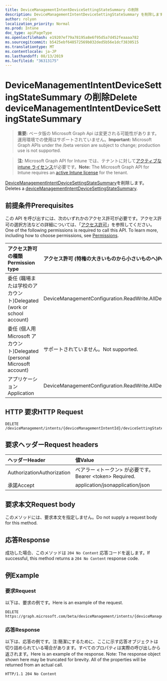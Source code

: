 ```yaml
---
title: DeviceManagementIntentDeviceSettingStateSummary の削除
description: DeviceManagementIntentDeviceSettingStateSummary を削除します。
author: rolyon
localization_priority: Normal
ms.prod: Intune
doc_type: apiPageType
ms.openlocfilehash: e19207ef79a78195a8e6f95d5a7d452feaaaa782
ms.sourcegitcommit: b5425ebf648572569b032ded5b56e1dcf3830515
ms.translationtype: MT
ms.contentlocale: ja-JP
ms.lasthandoff: 08/13/2019
ms.locfileid: "36313175"
---
```

# <a name="delete-devicemanagementintentdevicesettingstatesummary"></a><span data-ttu-id="15e48-103">DeviceManagementIntentDeviceSettingStateSummary の削除</span><span class="sxs-lookup"><span data-stu-id="15e48-103">Delete deviceManagementIntentDeviceSettingStateSummary</span></span>

> <span data-ttu-id="15e48-104">**重要:** ベータ版の Microsoft Graph Api は変更される可能性があります。運用環境での使用はサポートされていません。</span><span class="sxs-lookup"><span data-stu-id="15e48-104">**Important:** Microsoft Graph APIs under the /beta version are subject to change; production use is not supported.</span></span>

> <span data-ttu-id="15e48-105">**注:** Microsoft Graph API for Intune では、テナントに対して[アクティブな intune ライセンス](https://go.microsoft.com/fwlink/?linkid=839381)が必要です。</span><span class="sxs-lookup"><span data-stu-id="15e48-105">**Note:** The Microsoft Graph API for Intune requires an [active Intune license](https://go.microsoft.com/fwlink/?linkid=839381) for the tenant.</span></span>

<span data-ttu-id="15e48-106">[DeviceManagementIntentDeviceSettingStateSummary](../resources/intune-deviceintent-devicemanagementintentdevicesettingstatesummary.md)を削除します。</span><span class="sxs-lookup"><span data-stu-id="15e48-106">Deletes a [deviceManagementIntentDeviceSettingStateSummary](../resources/intune-deviceintent-devicemanagementintentdevicesettingstatesummary.md).</span></span>

## <a name="prerequisites"></a><span data-ttu-id="15e48-107">前提条件</span><span class="sxs-lookup"><span data-stu-id="15e48-107">Prerequisites</span></span>
<span data-ttu-id="15e48-p101">この API を呼び出すには、次のいずれかのアクセス許可が必要です。アクセス許可の選択方法などの詳細については、「[アクセス許可](/graph/permissions-reference)」を参照してください。</span><span class="sxs-lookup"><span data-stu-id="15e48-p101">One of the following permissions is required to call this API. To learn more, including how to choose permissions, see [Permissions](/graph/permissions-reference).</span></span>

|<span data-ttu-id="15e48-110">アクセス許可の種類</span><span class="sxs-lookup"><span data-stu-id="15e48-110">Permission type</span></span>|<span data-ttu-id="15e48-111">アクセス許可 (特権の大きいものから小さいものへ)</span><span class="sxs-lookup"><span data-stu-id="15e48-111">Permissions (from most to least privileged)</span></span>|
|:---|:---|
|<span data-ttu-id="15e48-112">委任 (職場または学校のアカウント)</span><span class="sxs-lookup"><span data-stu-id="15e48-112">Delegated (work or school account)</span></span>|<span data-ttu-id="15e48-113">DeviceManagementConfiguration.ReadWrite.All</span><span class="sxs-lookup"><span data-stu-id="15e48-113">DeviceManagementConfiguration.ReadWrite.All</span></span>|
|<span data-ttu-id="15e48-114">委任 (個人用 Microsoft アカウント)</span><span class="sxs-lookup"><span data-stu-id="15e48-114">Delegated (personal Microsoft account)</span></span>|<span data-ttu-id="15e48-115">サポートされていません。</span><span class="sxs-lookup"><span data-stu-id="15e48-115">Not supported.</span></span>|
|<span data-ttu-id="15e48-116">アプリケーション</span><span class="sxs-lookup"><span data-stu-id="15e48-116">Application</span></span>|<span data-ttu-id="15e48-117">DeviceManagementConfiguration.ReadWrite.All</span><span class="sxs-lookup"><span data-stu-id="15e48-117">DeviceManagementConfiguration.ReadWrite.All</span></span>|

## <a name="http-request"></a><span data-ttu-id="15e48-118">HTTP 要求</span><span class="sxs-lookup"><span data-stu-id="15e48-118">HTTP Request</span></span>
<!-- {
  "blockType": "ignored"
}
-->
``` http
DELETE /deviceManagement/intents/{deviceManagementIntentId}/deviceSettingStateSummaries/{deviceManagementIntentDeviceSettingStateSummaryId}
```

## <a name="request-headers"></a><span data-ttu-id="15e48-119">要求ヘッダー</span><span class="sxs-lookup"><span data-stu-id="15e48-119">Request headers</span></span>
|<span data-ttu-id="15e48-120">ヘッダー</span><span class="sxs-lookup"><span data-stu-id="15e48-120">Header</span></span>|<span data-ttu-id="15e48-121">値</span><span class="sxs-lookup"><span data-stu-id="15e48-121">Value</span></span>|
|:---|:---|
|<span data-ttu-id="15e48-122">Authorization</span><span class="sxs-lookup"><span data-stu-id="15e48-122">Authorization</span></span>|<span data-ttu-id="15e48-123">ベアラー &lt;トークン&gt; が必要です。</span><span class="sxs-lookup"><span data-stu-id="15e48-123">Bearer &lt;token&gt; Required.</span></span>|
|<span data-ttu-id="15e48-124">承諾</span><span class="sxs-lookup"><span data-stu-id="15e48-124">Accept</span></span>|<span data-ttu-id="15e48-125">application/json</span><span class="sxs-lookup"><span data-stu-id="15e48-125">application/json</span></span>|

## <a name="request-body"></a><span data-ttu-id="15e48-126">要求本文</span><span class="sxs-lookup"><span data-stu-id="15e48-126">Request body</span></span>
<span data-ttu-id="15e48-127">このメソッドには、要求本文を指定しません。</span><span class="sxs-lookup"><span data-stu-id="15e48-127">Do not supply a request body for this method.</span></span>

## <a name="response"></a><span data-ttu-id="15e48-128">応答</span><span class="sxs-lookup"><span data-stu-id="15e48-128">Response</span></span>
<span data-ttu-id="15e48-129">成功した場合、このメソッドは `204 No Content` 応答コードを返します。</span><span class="sxs-lookup"><span data-stu-id="15e48-129">If successful, this method returns a `204 No Content` response code.</span></span>

## <a name="example"></a><span data-ttu-id="15e48-130">例</span><span class="sxs-lookup"><span data-stu-id="15e48-130">Example</span></span>

### <a name="request"></a><span data-ttu-id="15e48-131">要求</span><span class="sxs-lookup"><span data-stu-id="15e48-131">Request</span></span>
<span data-ttu-id="15e48-132">以下は、要求の例です。</span><span class="sxs-lookup"><span data-stu-id="15e48-132">Here is an example of the request.</span></span>
``` http
DELETE https://graph.microsoft.com/beta/deviceManagement/intents/{deviceManagementIntentId}/deviceSettingStateSummaries/{deviceManagementIntentDeviceSettingStateSummaryId}
```

### <a name="response"></a><span data-ttu-id="15e48-133">応答</span><span class="sxs-lookup"><span data-stu-id="15e48-133">Response</span></span>
<span data-ttu-id="15e48-p102">以下は、応答の例です。注:簡潔にするために、ここに示す応答オブジェクトは切り詰められている場合があります。すべてのプロパティは実際の呼び出しから返されます。</span><span class="sxs-lookup"><span data-stu-id="15e48-p102">Here is an example of the response. Note: The response object shown here may be truncated for brevity. All of the properties will be returned from an actual call.</span></span>
``` http
HTTP/1.1 204 No Content
```






